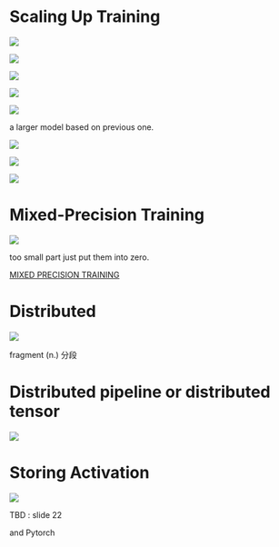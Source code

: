 # Scaling Up Training 

<img src='./asserts/5_1.png'></img>

<img src='./asserts/5_2.png'></img>

<img src='./asserts/5_3.png'></img>

<img src='./asserts/5_4.png'></img>

<img src='./asserts/5_5.png'></img>

a larger model based on previous one.

<img src='./asserts/5_6.png'></img>

<img src='./asserts/5_7.png'></img>

<img src='./asserts/5_8.png'></img>

# Mixed-Precision Training 

<img src='./asserts/5_9.png'></img>

too small part just put them into zero.

[MIXED PRECISION TRAINING](https://arxiv.org/pdf/1710.03740.pdf)

# Distributed

<img src='./asserts/5_10.png'></img>

fragment (n.) 分段

# Distributed pipeline or distributed tensor

<img src='./asserts/5_11.png'></img>

# Storing Activation

<img src='./asserts/5_12.png'></img>

TBD : slide 22

and Pytorch
